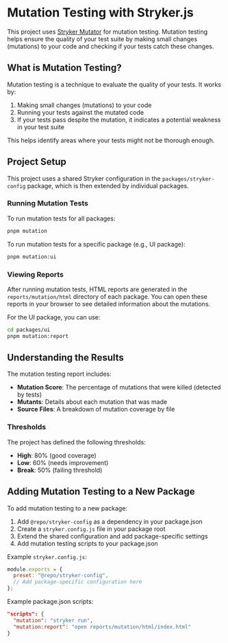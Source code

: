 # Mutation Testing with Stryker.js

This project uses [Stryker Mutator](https://stryker-mutator.io/) for mutation testing. Mutation testing helps ensure the quality of your test suite by making small changes (mutations) to your code and checking if your tests catch these changes.

## What is Mutation Testing?

Mutation testing is a technique to evaluate the quality of your tests. It works by:

1. Making small changes (mutations) to your code
2. Running your tests against the mutated code
3. If your tests pass despite the mutation, it indicates a potential weakness in your test suite

This helps identify areas where your tests might not be thorough enough.

## Project Setup

This project uses a shared Stryker configuration in the `packages/stryker-config` package, which is then extended by individual packages.

### Running Mutation Tests

To run mutation tests for all packages:

```bash
pnpm mutation
```

To run mutation tests for a specific package (e.g., UI package):

```bash
pnpm mutation:ui
```

### Viewing Reports

After running mutation tests, HTML reports are generated in the `reports/mutation/html` directory of each package. You can open these reports in your browser to see detailed information about the mutations.

For the UI package, you can use:

```bash
cd packages/ui
pnpm mutation:report
```

## Understanding the Results

The mutation testing report includes:

- **Mutation Score**: The percentage of mutations that were killed (detected by tests)
- **Mutants**: Details about each mutation that was made
- **Source Files**: A breakdown of mutation coverage by file

### Thresholds

The project has defined the following thresholds:

- **High**: 80% (good coverage)
- **Low**: 60% (needs improvement)
- **Break**: 50% (failing threshold)

## Adding Mutation Testing to a New Package

To add mutation testing to a new package:

1. Add `@repo/stryker-config` as a dependency in your package.json
2. Create a `stryker.config.js` file in your package root
3. Extend the shared configuration and add package-specific settings
4. Add mutation testing scripts to your package.json

Example `stryker.config.js`:

```javascript
module.exports = {
  preset: "@repo/stryker-config",
  // Add package-specific configuration here
};
```

Example package.json scripts:

```json
"scripts": {
  "mutation": "stryker run",
  "mutation:report": "open reports/mutation/html/index.html"
}
```
